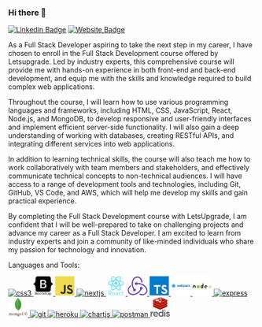 ### Hi there 👋
[![Linkedin Badge](https://img.shields.io/badge/-Abhishek-blue?style=flat-square&logo=Linkedin&logoColor=white&link=https://www.linkedin.com/in/aakash--01629954/)](https://www.linkedin.com/in/abhishek-bafna-600b581b2/)
[![Website Badge](https://img.shields.io/badge/StackOverflow-Abhishek-yellow)](https://stackoverflow.com/users/21156764/abhishek-jain)

As a Full Stack Developer aspiring to take the next step in my career, I have chosen to enroll in the Full Stack Development course offered by Letsupgrade. Led by industry experts, this comprehensive course will provide me with hands-on experience in both front-end and back-end development, and equip me with the skills and knowledge required to build complex web applications.

Throughout the course, I will learn how to use various programming languages and frameworks, including HTML, CSS, JavaScript, React, Node.js, and MongoDB, to develop responsive and user-friendly interfaces and implement efficient server-side functionality. I will also gain a deep understanding of working with databases, creating RESTful APIs, and integrating different services into web applications.

In addition to learning technical skills, the course will also teach me how to work collaboratively with team members and stakeholders, and effectively communicate technical concepts to non-technical audiences. I will have access to a range of development tools and technologies, including Git, GitHub, VS Code, and AWS, which will help me develop my skills and gain practical experience.

By completing the Full Stack Development course with LetsUpgrade, I am confident that I will be well-prepared to take on challenging projects and advance my career as a Full Stack Developer. I am excited to learn from industry experts and join a community of like-minded individuals who share my passion for technology and innovation.








Languages and Tools: 

   <a href="https://www.w3schools.com/css/" target="_blank" rel="noreferrer">
        <img src="https://cdn.pwskills.com/assets/uploads/master_tool_images/17da1970-68ae-49f9-9864-5344016d1e84.png"alt="css3" width="40" height="40" />
    </a>
<a href="https://getbootstrap.com" target="_blank" rel="noreferrer">
        <img src="https://raw.githubusercontent.com/devicons/devicon/master/icons/bootstrap/bootstrap-plain-wordmark.svg" alt="bootstrap" width="40" height="40" />
    </a>
    
 <a href="https://developer.mozilla.org/en-US/docs/Web/JavaScript" target="_blank" rel="noreferrer">
        <img src="https://raw.githubusercontent.com/devicons/devicon/master/icons/javascript/javascript-original.svg" alt="javascript" width="40" height="40" />
    </a>
    
   <a href="https://nextjs.org/" target="_blank" rel="noreferrer">
        <img src="https://cdn.worldvectorlogo.com/logos/nextjs-2.svg" alt="nextjs" width="40" height="40" />
    </a>
    
<a href="https://reactjs.org/" target="_blank" rel="noreferrer">
        <img src="https://raw.githubusercontent.com/devicons/devicon/master/icons/react/react-original-wordmark.svg" alt="react" width="40" height="40" />
    </a>
  <a href="https://redux.js.org" target="_blank" rel="noreferrer">
     <img src="https://raw.githubusercontent.com/devicons/devicon/master/icons/redux/redux-original.svg" alt="redux" width="40" height="40" />
   </a>
   
   <a href="https://www.typescriptlang.org/" target="_blank" rel="noreferrer">
        <img src="https://raw.githubusercontent.com/devicons/devicon/master/icons/typescript/typescript-original.svg" alt="typescript" width="40" height="40" />
    </a>
  
   <a href="https://webpack.js.org" target="_blank" rel="noreferrer">
        <img src="https://raw.githubusercontent.com/devicons/devicon/d00d0969292a6569d45b06d3f350f463a0107b0d/icons/webpack/webpack-original-wordmark.svg" alt="webpack" width="40" height="40"   />
    </a>
    
<a href="https://nodejs.org" target="_blank" rel="noreferrer">
        <img src="https://raw.githubusercontent.com/devicons/devicon/master/icons/nodejs/nodejs-original-wordmark.svg" alt="nodejs" width="40" height="40" />
        
  <a href="https://expressjs.com" target="_blank" rel="noreferrer">
        <img src="https://tse1.mm.bing.net/th?id=OIP.YKij9U7gEHf7W2CR7aCGbQHaDs&pid=Api&P=0" alt="express" width="50" height="40" />
    </a>
<a href="https://www.mongodb.com/" target="_blank" rel="noreferrer">
        <img src="https://raw.githubusercontent.com/devicons/devicon/master/icons/mongodb/mongodb-original-wordmark.svg" alt="mongodb" width="40" height="40" />
    </a>
        
 <a href="https://git-scm.com/" target="_blank" rel="noreferrer">
        <img src="https://www.vectorlogo.zone/logos/git-scm/git-scm-icon.svg" alt="git" width="40" height="40" />
    </a>
        
  <a href="https://heroku.com" target="_blank" rel="noreferrer">
        <img src="https://www.vectorlogo.zone/logos/heroku/heroku-icon.svg" alt="heroku" width="40" height="40" />
    </a>
        
   <a href="https://www.chartjs.org" target="_blank" rel="noreferrer">
        <img src="https://www.chartjs.org/media/logo-title.svg" alt="chartjs" width="40" height="40" />
    </a>
        
  <a href="https://postman.com" target="_blank" rel="noreferrer">
        <img src="https://www.vectorlogo.zone/logos/getpostman/getpostman-icon.svg" alt="postman" width="40" height="40" />
    </a>
        
 <a href="https://redis.io" target="_blank" rel="noreferrer">
        <img src="https://raw.githubusercontent.com/devicons/devicon/master/icons/redis/redis-original-wordmark.svg" alt="redis" width="40" height="40" />
    </a>
    

<!--
**Abhishekj234/Abhishekj234** is a ✨ _special_ ✨ repository because its `README.md` (this file) appears on your GitHub profile.

Here are some ideas to get you started:

- 🔭 I’m currently working on ...
- 🌱 I’m currently learning ...
- 👯 I’m looking to collaborate on ...
- 🤔 I’m looking for help with ...
- 💬 Ask me about ...
- 📫 How to reach me: ...
- 😄 Pronouns: ...
- ⚡ Fun fact: ...
-->
